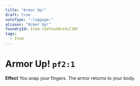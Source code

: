 ```yaml
---
title: "Armor Up!"
draft: true
noteType: ":luggage:"
aliases: "Armor Up!"
foundryId: Item.rUaTexkNre9cC3Nf
tags:
  - Item
---
```


# Armor Up! `pf2:1`

**Effect** You snap your fingers. The armor returns to your body.

